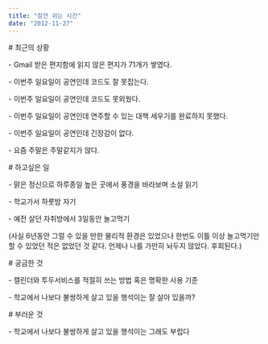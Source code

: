 ```yaml
---
title: "잠깐 쉬는 시간"
date: "2012-11-27"
---
```


\# 최근의 상황

\- Gmail 받은 편지함에 읽지 않은 편지가 71개가 쌓였다.

\- 이번주 일요일이 공연인데 코드도 잘 못잡는다.

\- 이번주 일요일이 공연인데 코드도 못외웠다.

\- 이번주 일요일이 공연인데 연주할 수 있는 대책 세우기를 완료하지 못했다.

\- 이번주 일요일이 공연인데 긴장감이 없다.

\- 요즘 주말은 주말같지가 않다.

  

\# 하고싶은 일

\- 맑은 정신으로 하루종일 높은 곳에서 풍경을 바라보며 소설 읽기

\- 학교가서 하룻밤 자기

\- 예전 살던 자취방에서 3일동안 놀고먹기 

(사실 6년동안 그럴 수 있을 만한 물리적 환경은 있었으나 한번도 이틀 이상 놀고먹기만 할 수 있었던 적은 없었던 것 같다. 언제나 나를 가만히 놔두지 않았다. 후회된다.)

  

\# 궁금한 것

\- 캘린더와 투두서비스를 적절히 쓰는 방법 혹은 명확한 사용 기준

\- 학교에서 나보다 불쌍하게 살고 있을 행석이는 잘 살아 있을까?

  

\# 부러운 것

\- 학교에서 나보다 불쌍하게 살고 있을 행석이는 그래도 부럽다
